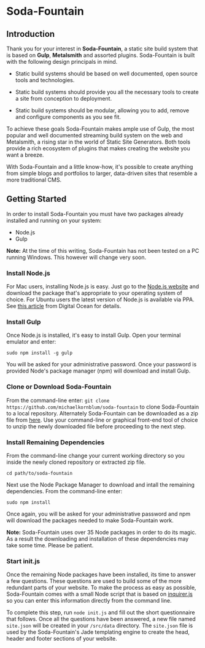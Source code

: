 # Soda-Fountain

## Introduction

Thank you for your interest in **Soda-Fountain**, a static site build system that is based on **Gulp**, **Metalsmith** and assorted plugins. Soda-Fountain is built with the following design principals in mind.

- Static build systems should be based on well documented, open source tools and technologies.

- Static build systems should provide you all the necessary tools to create a site from conception to deployment.

- Static build systems should be modular, allowing you to add, remove and configure components as you see fit.

To achieve these goals Soda-Fountain makes ample use of Gulp, the most popular and well documented streaming build system on the web and Metalsmith, a rising star in the world of Static Site Generators. Both tools provide a rich ecosystem of plugins that makes creating the website you want a breeze.

With Soda-Fountain and a little know-how, it's possible to create anything from simple blogs and portfolios to larger, data-driven sites that resemble a more traditional CMS.

## Getting Started
In order to install Soda-Fountain you must have two packages already installed and running on your system:

- Node.js
- Gulp

**Note:** At the time of this writing, Soda-Fountain has not been tested on a PC running Windows. This however will change very soon.

### Install Node.js
For Mac users, installing Node.js is easy. Just go to the [Node.js website](https://nodejs.org/) and download the package that's appropriate to your operating system of choice. For Ubuntu users the latest version of Node.js is available via PPA. See [this article](https://www.digitalocean.com/community/tutorials/how-to-install-node-js-on-an-ubuntu-14-04-server) from Digital Ocean for details.

### Install Gulp
Once Node.js is installed, it's easy to install Gulp. Open your terminal emulator and enter:

```sudo npm install -g gulp```

You will be asked for your administrative password. Once your password is provided Node's package manager (npm) will download and install Gulp.

### Clone or Download Soda-Fountain
From the command-line enter:
 ```git clone https://github.com/michaelkornblum/soda-fountain``` to clone Soda-Fountain to a local repository. Alternately Soda-Fountain can be downloaded as a zip file from [here](https://github.com/michaelkornblum/soda-fountain/archive/master.zip). Use your command-line or graphical front-end tool of choice to unzip the newly downloaded file before proceeding to the next step.

### Install Remaining Dependencies
From the command-line change your current working directory so you inside the newly cloned repository or extracted zip file.

```cd path/to/soda-fountain```

Next use the Node Package Manager to download and intall the remaining dependencies. From the command-line enter:

```sudo npm install```

Once again, you will be asked for your administrative password and npm will download the packages needed to make Soda-Fountain work.

**Note:** Soda-Fountain uses over 35 Node packages in order to do its magic. As a result the downloading and installation of these dependencies may take some time. Please be patient.

### Start init.js
Once the remaining Node packages have been installed, its time to answer a few questions. These questions are used to build some of the more redundant parts of your website. To make the process as easy as possible, Soda-Fountain comes with a small Node script that is based on [inquirer.js](https://github.com/SBoudrias/Inquirer.js/) so you can enter this information directly from the command line.

To complete this step, run ```node init.js``` and fill out the short questionnaire that follows. Once all the questions have been answered, a new file named ```site.json``` will be created in your ```/src/data``` directory. The ```site.json``` file is used by the Soda-Fountain's Jade templating engine to create the head, header and footer sections of your website.
